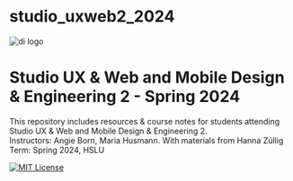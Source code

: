 # studio_uxweb2_2024

![di logo](https://github.com/digitalideation/comppx_h2001/blob/master/docs/assets/images/di-logo-small.jpg?raw=true "di logo")


# Studio UX & Web and Mobile Design & Engineering 2 - Spring 2024

This repository includes resources & course notes for students attending Studio UX & Web and Mobile Design & Engineering 2.<br/>
Instructors: Angie Born, Maria Husmann. With materials from Hanna Züllig<br/>
Term: Spring 2024, HSLU<br/>



[![MIT License](https://img.shields.io/badge/license-MIT-blue.svg)](http://opensource.org/licenses/MIT)

